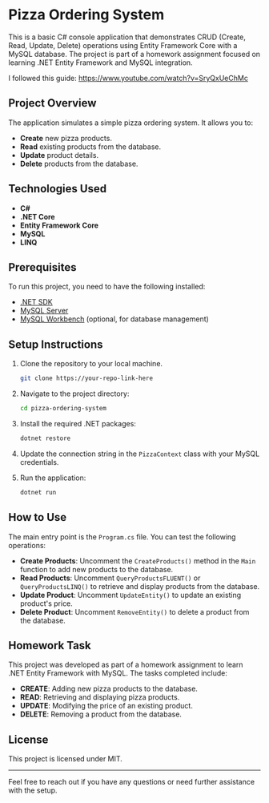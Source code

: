 # Pizza Ordering System

This is a basic C# console application that demonstrates CRUD (Create, Read, Update, Delete) operations using Entity Framework Core with a MySQL database. The project is part of a homework assignment focused on learning .NET Entity Framework and MySQL integration.

I followed this guide: https://www.youtube.com/watch?v=SryQxUeChMc

## Project Overview

The application simulates a simple pizza ordering system. It allows you to:
- **Create** new pizza products.
- **Read** existing products from the database.
- **Update** product details.
- **Delete** products from the database.

## Technologies Used

- **C#**
- **.NET Core**
- **Entity Framework Core**
- **MySQL**
- **LINQ**

## Prerequisites

To run this project, you need to have the following installed:
- [.NET SDK](https://dotnet.microsoft.com/download)
- [MySQL Server](https://dev.mysql.com/downloads/mysql/)
- [MySQL Workbench](https://dev.mysql.com/downloads/workbench/) (optional, for database management)

## Setup Instructions

1. Clone the repository to your local machine.
    ```bash
    git clone https://your-repo-link-here
    ```

2. Navigate to the project directory:
    ```bash
    cd pizza-ordering-system
    ```

3. Install the required .NET packages:
    ```bash
    dotnet restore
    ```

4. Update the connection string in the `PizzaContext` class with your MySQL credentials.

5. Run the application:
    ```bash
    dotnet run
    ```

## How to Use

The main entry point is the `Program.cs` file. You can test the following operations:

- **Create Products**: Uncomment the `CreateProducts()` method in the `Main` function to add new products to the database.
- **Read Products**: Uncomment `QueryProductsFLUENT()` or `QueryProductsLINQ()` to retrieve and display products from the database.
- **Update Product**: Uncomment `UpdateEntity()` to update an existing product's price.
- **Delete Product**: Uncomment `RemoveEntity()` to delete a product from the database.

## Homework Task

This project was developed as part of a homework assignment to learn .NET Entity Framework with MySQL. The tasks completed include:

- **CREATE**: Adding new pizza products to the database.
- **READ**: Retrieving and displaying pizza products.
- **UPDATE**: Modifying the price of an existing product.
- **DELETE**: Removing a product from the database.

## License

This project is licensed under MIT.

---

Feel free to reach out if you have any questions or need further assistance with the setup.
